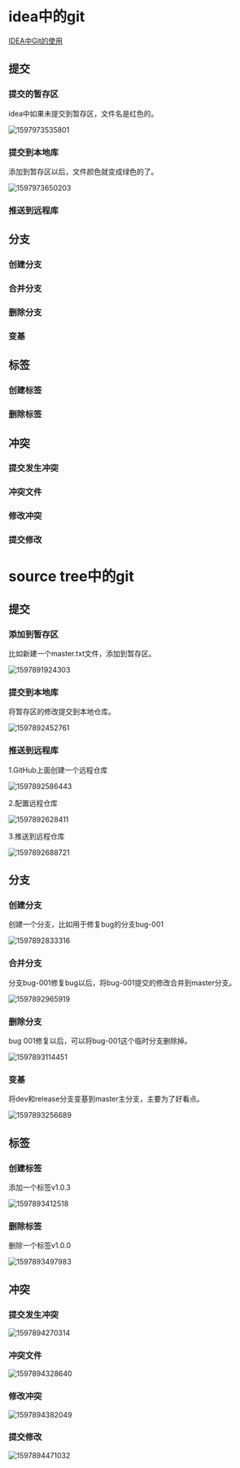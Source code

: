 # idea中的git

[IDEA中Git的使用](https://cloud.tencent.com/developer/article/1333958)

## 提交

### 提交的暂存区

idea中如果未提交到暂存区，文件名是红色的。

![1597973535801](assets/1597973535801.png)

### 提交到本地库

添加到暂存区以后，文件颜色就变成绿色的了。

![1597973650203](assets/1597973650203.png)

### 推送到远程库



## 分支

### 创建分支



### 合并分支



### 删除分支



### 变基



## 标签

### 创建标签



### 删除标签



## 冲突

### 提交发生冲突



### 冲突文件



### 修改冲突



### 提交修改



# source tree中的git

## 提交

### 添加到暂存区

比如新建一个master.txt文件，添加到暂存区。

![1597891924303](assets/1597891924303.png)

### 提交到本地库

将暂存区的修改提交到本地仓库。

![1597892452761](assets/1597892452761.png)

### 推送到远程库

1.GitHub上面创建一个远程仓库

![1597892586443](assets/1597892586443.png)

2.配置远程仓库

![1597892628411](assets/1597892628411.png)

3.推送到远程仓库

![1597892688721](assets/1597892688721.png)

## 分支

### 创建分支

创建一个分支，比如用于修复bug的分支bug-001

![1597892833316](assets/1597892833316.png)

### 合并分支

分支bug-001修复bug以后，将bug-001提交的修改合并到master分支。

![1597892965919](assets/1597892965919.png)

### 删除分支

bug 001修复以后，可以将bug-001这个临时分支删除掉。

![1597893114451](assets/1597893114451.png)

### 变基

将dev和release分支变基到master主分支，主要为了好看点。

![1597893256689](assets/1597893256689.png)

## 标签

### 创建标签

添加一个标签v1.0.3

![1597893412518](assets/1597893412518.png)



### 删除标签

删除一个标签v1.0.0

![1597893497983](assets/1597893497983.png)

## 冲突

### 提交发生冲突

![1597894270314](assets/1597894270314.png)

### 冲突文件

![1597894328640](assets/1597894328640.png)

### 修改冲突

![1597894382049](assets/1597894382049.png)

### 提交修改

![1597894471032](assets/1597894471032.png)
